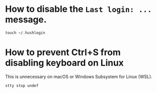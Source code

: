# How to disable the `Last login: ...` message.
```shell
touch ~/.hushlogin
```

# How to prevent Ctrl+S from disabling keyboard on Linux
This is unnecessary on macOS or Windows Subsystem for Linux (WSL).
```shell
stty stop undef
```
